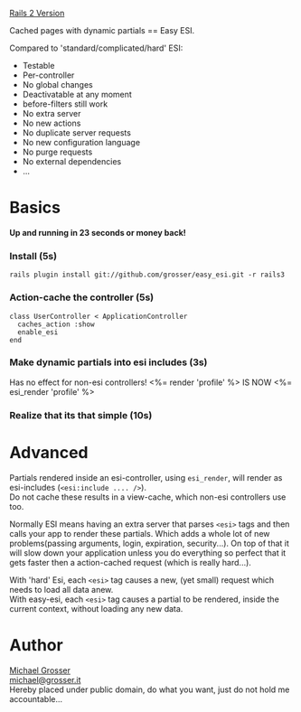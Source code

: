[Rails 2 Version](http://github.com/grosser/easy_esi/tree/rails2)

Cached pages with dynamic partials == Easy ESI.

Compared to 'standard/complicated/hard' ESI:

 - Testable
 - Per-controller
 - No global changes
 - Deactivatable at any moment
 - before-filters still work
 - No extra server
 - No new actions
 - No duplicate server requests
 - No new configuration language
 - No purge requests
 - No external dependencies
 - ...

Basics
======
**Up and running in 23 seconds or money back!**

### Install (5s)
    rails plugin install git://github.com/grosser/easy_esi.git -r rails3

### Action-cache the controller (5s)
    class UserController < ApplicationController
      caches_action :show
      enable_esi
    end

### Make dynamic partials into esi includes (3s)
Has no effect for non-esi controllers!
    <%= render 'profile' %>
    IS NOW
    <%= esi_render 'profile' %>

### Realize that its that simple (10s)

Advanced
========
Partials rendered inside an esi-controller, using `esi_render`, will render as esi-includes (`<esi:include .... />`).<br/>
Do not cache these results in a view-cache, which non-esi controllers use too.

Normally ESI means having an extra server that parses `<esi>` tags and then calls your app to render these partials.
Which adds a whole lot of new problems(passing arguments, login, expiration, security...).
On top of that it will slow down your application unless you do everything so perfect that it gets
faster then a action-cached request (which is really hard...).

With 'hard' Esi, each `<esi>` tag causes a new, (yet small) request which needs to load all data anew.<br/>
With easy-esi, each `<esi>` tag causes a partial to be rendered, inside the current context, without loading any new data.

Author
======
[Michael Grosser](http://grosser.it)<br/>
michael@grosser.it<br/>
Hereby placed under public domain, do what you want, just do not hold me accountable...
